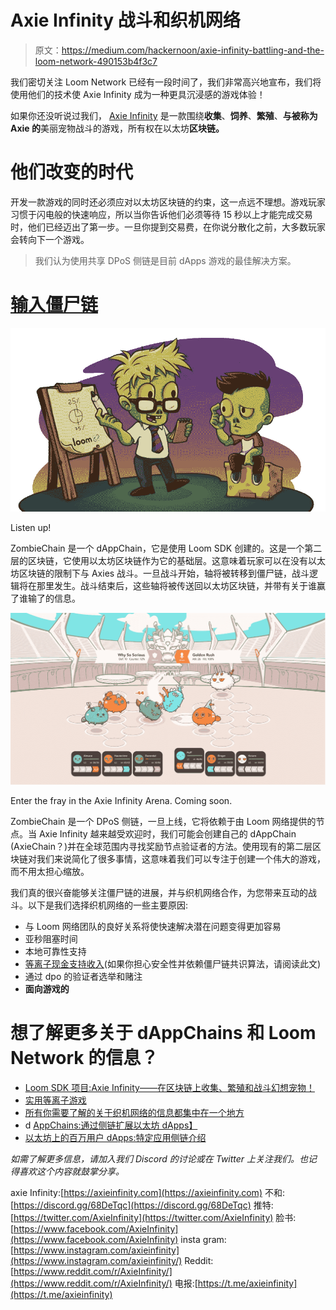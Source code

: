 # Axie Infinity 战斗和织机网络

> 原文：<https://medium.com/hackernoon/axie-infinity-battling-and-the-loom-network-490153b4f3c7>

我们密切关注 Loom Network 已经有一段时间了，我们非常高兴地宣布，我们将使用他们的技术使 Axie Infinity 成为一种更具沉浸感的游戏体验！

如果你还没听说过我们， [Axie Infinity](https://axieinfinity.com/) 是一款围绕**收集**、**饲养**、**繁殖**、**与被称为 Axie 的**美丽宠物战斗的游戏，所有权在以太坊**区块链。**

# 他们改变的时代

开发一款游戏的同时还必须应对以太坊区块链的约束，这一点远不理想。游戏玩家习惯于闪电般的快速响应，所以当你告诉他们必须等待 15 秒以上才能完成交易时，他们已经迈出了第一步。一旦你提到交易费，在你说分散化之前，大多数玩家会转向下一个游戏。

> 我们认为使用共享 DPoS 侧链是目前 dApps 游戏的最佳解决方案。

# [输入僵尸链](/loom-network/announcing-zombiechain-an-eos-like-dpos-sidechain-for-ethereum-dapps-e0eba6c244da)

![](img/a12c8b1fbccc503313d2d2180c540ed8.png)

Listen up!

ZombieChain 是一个 dAppChain，它是使用 Loom SDK 创建的。这是一个第二层的区块链，它使用以太坊区块链作为它的基础层。这意味着玩家可以在没有以太坊区块链的限制下与 Axies 战斗。一旦战斗开始，轴将被转移到僵尸链，战斗逻辑将在那里发生。战斗结束后，这些轴将被传送回以太坊区块链，并带有关于谁赢了谁输了的信息。

![](img/1e2490c75318791bc91dd8a5dc87a381.png)

Enter the fray in the Axie Infinity Arena. Coming soon.

ZombieChain 是一个 DPoS 侧链，一旦上线，它将依赖于由 Loom 网络提供的节点。当 Axie Infinity 越来越受欢迎时，我们可能会创建自己的 dAppChain (AxieChain？)并在全球范围内寻找奖励节点验证者的方法。使用现有的第二层区块链对我们来说简化了很多事情，这意味着我们可以专注于创建一个伟大的游戏，而不用太担心缩放。

我们真的很兴奋能够关注僵尸链的进展，并与织机网络合作，为您带来互动的战斗。以下是我们选择织机网络的一些主要原因:

*   与 Loom 网络团队的良好关系将使快速解决潜在问题变得更加容易
*   亚秒阻塞时间
*   本地可靠性支持
*   [等离子现金支持收入](/loom-network/practical-plasma-volume-i-gaming-9cfd3f971734)(如果你担心安全性并依赖僵尸链共识算法，请阅读此文)
*   通过 dpo 的验证者选举和赌注
*   **面向游戏的**

# 想了解更多关于 dAppChains 和 Loom Network 的信息？

*   [Loom SDK 项目:Axie Infinity——在区块链上收集、繁殖和战斗幻想宠物！](/loom-network/loom-sdk-projects-axie-infinity-collect-breed-and-battle-fantasy-pets-on-the-blockchain-22e6fd11b410)
*   [实用等离子游戏](/loom-network/practical-plasma-volume-i-gaming-9cfd3f971734)
*   [所有你需要了解的关于织机网络的信息都集中在一个地方](/loom-network/everything-you-need-to-know-about-loom-network-all-in-one-place-updated-regularly-64742bd839fe)
*   d [AppChains:通过侧链扩展以太坊 dApps】](/loom-network/dappchains-scaling-ethereum-dapps-through-sidechains-f99e51fff447)
*   [以太坊上的百万用户 dApps:特定应用侧链介绍](/loom-network/million-user-dapps-on-ethereum-an-introduction-to-application-specific-sidechains-c0fdc288c5e5)

*如需了解更多信息，请加入我们 Discord 的讨论或在 Twitter 上关注我们。也记得喜欢这个内容就鼓掌分享。*

axie Infinity:[https://axieinfinity.com](https://axieinfinity.com)
不和:[https://discord.gg/68DeTqc](https://discord.gg/68DeTqc)
推特:[https://twitter.com/AxieInfinity](https://twitter.com/AxieInfinity)
脸书:[https://www.facebook.com/AxieInfinity](https://www.facebook.com/AxieInfinity)
insta gram:[https://www.instagram.com/axieinfinity](https://www.instagram.com/axieinfinity/)
Reddit:[https://www.reddit.com/r/AxieInfinity/](https://www.reddit.com/r/AxieInfinity/)
电报:[https://t.me/axieinfinity](https://t.me/axieinfinity)